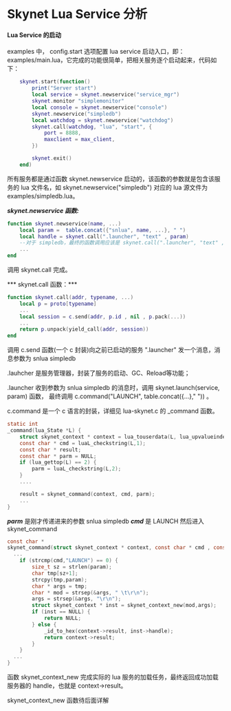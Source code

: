 # Skynet Lua Service 分析

#### Lua Service 的启动
examples 中， config.start 选项配置 lua service 启动入口，即：examples/main.lua，它完成的功能很简单，把相关服务逐个启动起来，代码如下：  

```lua 
	skynet.start(function()
		print("Server start")
		local service = skynet.newservice("service_mgr")
		skynet.monitor "simplemonitor"
		local console = skynet.newservice("console")
		skynet.newservice("simpledb")
		local watchdog = skynet.newservice("watchdog")
		skynet.call(watchdog, "lua", "start", {
			port = 8888,
			maxclient = max_client,
		})

		skynet.exit()
	end)
```

所有服务都是通过函数 skynet.newservice 启动的，该函数的参数就是包含该服务的 lua 文件名，如 skynet.newservice("simpledb") 对应的 lua 源文件为 examples/simpledb.lua。

***skynet.newservice 函数:***
```lua
function skynet.newservice(name, ...)
    local param =  table.concat({"snlua", name, ...}, " ")
    local handle = skynet.call(".launcher", "text" , param)
    --对于 simpledb，最终的函数调用应该是 skynet.call(".launcher", "text" , "snlua simpledb")
    ...
end
```
调用 skynet.call 完成。

*** skynet.call 函数：***

```lua
function skynet.call(addr, typename, ...)
    local p = proto[typename]
    ...
    local session = c.send(addr, p.id , nil , p.pack(...))
    ...
    return p.unpack(yield_call(addr, session))
end
```
调用 c.send 函数(一个 c 封装)向之前已启动的服务 ".launcher" 发一个消息，消息参数为 snlua simpledb

.lauhcher 是服务管理器，封装了服务的启动、GC、Reload等功能；

.launcher 收到参数为 snlua simpledb 的消息时，调用 skynet.launch(service, param) 函数， 最终调用 c.command("LAUNCH", table.concat({...}," ")) 。

c.command 是一个 c 语言的封装，详细见 lua-skynet.c 的 _command 函数。

```c
static int
_command(lua_State *L) {
    struct skynet_context * context = lua_touserdata(L, lua_upvalueindex(1));
    const char * cmd = luaL_checkstring(L,1);
    const char * result;
    const char * parm = NULL;
    if (lua_gettop(L) == 2) {
        parm = luaL_checkstring(L,2);
    }    
    ....

    result = skynet_command(context, cmd, parm);
    ...
}
```
***parm*** 是刚才传递进来的参数 snlua simpledb
***cmd*** 是 LAUNCH
然后进入 skynet_command
```c
const char *
skynet_command(struct skynet_context * context, const char * cmd , const char * param) {
  ...
    if (strcmp(cmd,"LAUNCH") == 0) {
        size_t sz = strlen(param);
        char tmp[sz+1];
        strcpy(tmp,param);
        char * args = tmp;
        char * mod = strsep(&args, " \t\r\n");
        args = strsep(&args, "\r\n");
        struct skynet_context * inst = skynet_context_new(mod,args);
        if (inst == NULL) {
            return NULL;
        } else {
            _id_to_hex(context->result, inst->handle);
            return context->result;
        }
    }  
  ...
}

```
函数 skynet_context_new 完成实际的 lua 服务的加载任务，最终返回成功加载服务器的 handle，也就是 context->result。

skynet_context_new  函数待后面详解






